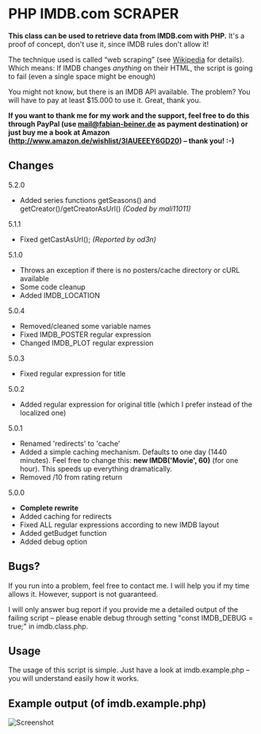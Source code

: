 # PHP IMDB.com SCRAPER

**This class can be used to retrieve data from IMDB.com with PHP.**
It's a proof of concept, don't use it, since IMDB rules don't allow it!

The technique used is called “web scraping” (see [Wikipedia](http://en.wikipedia.org/wiki/Web_scraping "Web scraping") for details).
Which means: If IMDB changes *anything* on their HTML, the script is going to fail (even a single space might be enough)

You might not know, but there is an IMDB API available. The problem? You will have to pay at least $15.000 to use it. Great, thank you.


**If you want to thank me for my work and the support, feel free to do this through PayPal (use mail@fabian-beiner.de as payment destination) or just buy me a book at Amazon (http://www.amazon.de/wishlist/3IAUEEEY6GD20) – thank you! :-)**

## Changes

5.2.0

- Added series functions getSeasons() and getCreator()/getCreatorAsUrl() *(Coded by mali11011)*

5.1.1

- Fixed getCastAsUrl(); *(Reported by od3n)*

5.1.0

- Throws an exception if there is no posters/cache directory or cURL available
- Some code cleanup
- Added IMDB_LOCATION

5.0.4

- Removed/cleaned some variable names
- Fixed IMDB_POSTER regular expression
- Changed IMDB_PLOT regular expression

5.0.3

- Fixed regular expression for title

5.0.2

- Added regular expression for original title (which I prefer instead of the localized one)

5.0.1

- Renamed 'redirects' to 'cache'
- Added a simple caching mechanism. Defaults to one day (1440 minutes). Feel free to change this: **new IMDB('Movie', 60)** (for one hour). This speeds up everything dramatically.
- Removed /10 from rating return

5.0.0

- **Complete rewrite**
- Added caching for redirects
- Fixed ALL regular expressions according to new IMDB layout
- Added getBudget function
- Added debug option

## Bugs?
If you run into a problem, feel free to contact me. I will help you if my time allows it. However, support is not guaranteed.

I will only answer bug report if you provide me a detailed output of the failing script – please enable debug through setting "const IMDB_DEBUG = true;" in imdb.class.php.

## Usage

The usage of this script is simple. Just have a look at imdb.example.php – you will understand easily how it works.

## Example output (of imdb.example.php)

![Screenshot](http://img801.imageshack.us/img801/3749/imdbc.png "Screenshot of imdb.example.php output")
